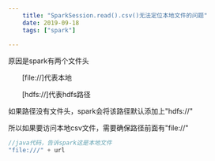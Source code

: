 ```yaml
---
    title: "SparkSession.read().csv()无法定位本地文件的问题"
    date: 2019-09-18
    tags: ["spark"]
    
---
```


原因是spark有两个文件头

　　\[file://]代表本地

　　\[hdfs://]代表hdfs路径

如果路径没有文件头，spark会将该路径默认添加上"hdfs://"

所以如果要访问本地csv文件，需要确保路径前面有"file://"

```java
//java代码，告诉spark这是本地文件
"file:///" + url
```